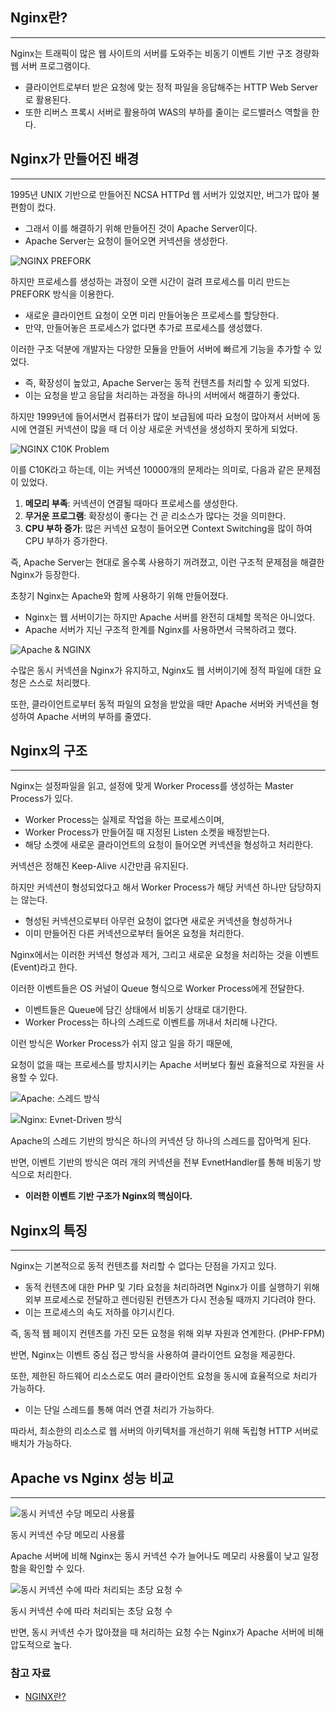 ## Nginx란?

---

Nginx는 트래픽이 많은 웹 사이트의 서버를 도와주는 비동기 이벤트 기반 구조 경량화 웹 서버 프로그램이다.

- 클라이언트로부터 받은 요청에 맞는 정적 파일을 응답해주는 HTTP Web Server로 활용된다.
- 또한 리버스 프록시 서버로 활용하여 WAS의 부하를 줄이는 로드밸러스 역할을 한다.

## Nginx가 만들어진 배경

---

1995년 UNIX 기반으로 만들어진 NCSA HTTPd 웹 서버가 있었지만, 버그가 많아 불편함이 컸다.

- 그래서 이를 해결하기 위해 만들어진 것이 Apache Server이다.
- Apache Server는 요청이 들어오면 커넥션을 생성한다.

![NGINX PREFORK](/image_files/NGINX/nginx-prefork.png)

하지만 프로세스를 생성하는 과정이 오랜 시간이 걸려 프로세스를 미리 만드는 PREFORK 방식을 이용한다.

- 새로운 클라이언트 요청이 오면 미리 만들어놓은 프로세스를 할당한다.
- 만약, 만들어놓은 프로세스가 없다면 추가로 프로세스를 생성했다.

이러한 구조 덕분에 개발자는 다양한 모듈을 만들어 서버에 빠르게 기능을 추가할 수 있었다.

- 즉, 확장성이 높았고, Apache Server는 동적 컨텐츠를 처리할 수 있게 되었다.
- 이는 요청을 받고 응답을 처리하는 과정을 하나의 서버에서 해결하기 좋았다.

하지만 1999년에 들어서면서 컴퓨터가 많이 보급됨에 따라 요청이 많아져서 서버에 동시에 연결된 커넥션이 많을 때 더 이상 새로운 커넥션을 생성하지 못하게 되었다.

![NGINX C10K Problem](/image_files/NGINX/nginx-c10k.png)

이를 C10K라고 하는데, 이는 커넥션 10000개의 문제라는 의미로, 다음과 같은 문제점이 있었다.

1. **메모리 부족**: 커넥션이 연결될 때마다 프로세스를 생성한다.
2. **무거운 프로그램**: 확장성이 좋다는 건 곧 리소스가 많다는 것을 의미한다.
3. **CPU 부하 증가**: 많은 커넥션 요청이 들어오면 Context Switching을 많이 하여 CPU 부하가 증가한다.

즉, Apache Server는 현대로 올수록 사용하기 꺼려졌고, 이런 구조적 문제점을 해결한 Nginx가 등장한다.

초창기 Nginx는 Apache와 함께 사용하기 위해 만들어졌다.

- Nginx는 웹 서버이기는 하지만 Apache 서버를 완전히 대체할 목적은 아니었다.
- Apache 서버가 지닌 구조적 한계를 Nginx를 사용하면서 극복하려고 했다.

![Apache & NGINX](/image_files/NGINX/apache+nginx.png)

수많은 동시 커넥션을 Nginx가 유지하고, Nginx도 웹 서버이기에 정적 파일에 대한 요청은 스스로 처리했다.

또한, 클라이언트로부터 동적 파일의 요청을 받았을 때만 Apache 서버와 커넥션을 형성하여 Apache 서버의 부하를 줄였다.

## Nginx의 구조

---

Nginx는 설정파일을 읽고, 설정에 맞게 Worker Process를 생성하는 Master Process가 있다.

- Worker Process는 실제로 작업을 하는 프로세스이며,
- Worker Process가 만들어질 때 지정된 Listen 소켓을 배정받는다.
- 해당 소켓에 새로운 클라이언트의 요청이 들어오면 커넥션을 형성하고 처리한다.

커넥션은 정해진 Keep-Alive 시간만큼 유지된다.

하지만 커넥션이 형성되었다고 해서 Worker Process가 해당 커넥션 하나만 담당하지는 않는다.

- 형성된 커넥션으로부터 아무런 요청이 없다면 새로운 커넥션을 형성하거나
- 이미 만들어진 다른 커넥션으로부터 들어온 요청을 처리한다.

Nginx에서는 이러한 커넥션 형성과 제거, 그리고 새로운 요청을 처리하는 것을 이벤트(Event)라고 한다.

이러한 이벤트들은 OS 커널이 Queue 형식으로 Worker Process에게 전달한다.

- 이벤트들은 Queue에 담긴 상태에서 비동기 상태로 대기한다.
- Worker Process는 하나의 스레드로 이벤트를 꺼내서 처리해 나간다.

이런 방식은 Worker Process가 쉬지 않고 일을 하기 때문에,

요청이 없을 때는 프로세스를 방치시키는 Apache 서버보다 훨씬 효율적으로 자원을 사용할 수 있다.

![Apache: 스레드 방식](/image_files/NGINX/apache-thread.png)


![Nginx: Evnet-Driven 방식](/image_files/NGINX/nginx-event.png)

Apache의 스레드 기반의 방식은 하나의 커넥션 당 하나의 스레드를 잡아먹게 된다.

반면, 이벤트 기반의 방식은 여러 개의 커넥션을 전부 EvnetHandler를 통해 비동기 방식으로 처리한다.

- **이러한 이벤트 기반 구조가 Nginx의 핵심이다.**

## Nginx의 특징

---

Nginx는 기본적으로 동적 컨텐츠를 처리할 수 없다는 단점을 가지고 있다.

- 동적 컨텐츠에 대한 PHP 및 기타 요청을 처리하려면 Nginx가 이를 실행하기 위해 외부 프로세스로 전달하고 렌더링된 컨텐츠가 다시 전송될 때까지 기다려야 한다.
- 이는 프로세스의 속도 저하를 야기시킨다.

즉, 동적 웹 페이지 컨텐츠를 가진 모든 요청을 위해 외부 자원과 연계한다. (PHP-FPM)

반면, Nginx는 이벤트 중심 접근 방식을 사용하여 클라이언트 요청을 제공한다.

또한, 제한된 하드웨어 리소스로도 여러 클라이언트 요청을 동시에 효율적으로 처리가 가능하다.

- 이는 단일 스레드를 통해 여러 연결 처리가 가능하다.

따라서, 최소한의 리소스로 웹 서버의 아키텍처를 개선하기 위해 독립형 HTTP 서버로 배치가 가능하다.

## Apache vs Nginx 성능 비교

---

![동시 커넥션 수당 메모리 사용률](/image_files/NGINX/memory-usage.png)

동시 커넥션 수당 메모리 사용률

Apache 서버에 비해 Nginx는 동시 커넥션 수가 늘어나도 메모리 사용률이 낮고 일정함을 확인할 수 있다.

![동시 커넥션 수에 따라 처리되는 초당 요청 수](/image_files/NGINX/requests-per-second.png)

동시 커넥션 수에 따라 처리되는 초당 요청 수

반면, 동시 커넥션 수가 많아졌을 때 처리하는 요청 수는 Nginx가 Apache 서버에 비해 압도적으로 높다.

### 참고 자료
- [NGINX란?](https://dkswnkk.tistory.com/513)
